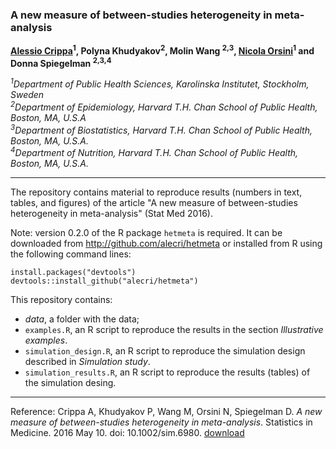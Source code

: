 ### A new measure of between-studies heterogeneity in meta-analysis

**[Alessio Crippa](http://alecri.github.io)<sup>1</sup>, Polyna Khudyakov<sup>2</sup>, Molin Wang <sup>2,3</sup>, [Nicola Orsini](http://nicolaorsini.altervista.org)<sup>1</sup> and Donna Spiegelman <sup>2,3,4</sup>**

_<sup>1</sup>Department of Public Health Sciences, Karolinska Institutet, Stockholm, Sweden  
<sup>2</sup>Department of Epidemiology, Harvard T.H. Chan School of Public Health, Boston, MA, U.S.A  
<sup>3</sup>Department of Biostatistics, Harvard T.H. Chan School of Public Health, Boston, MA, U.S.A.  
<sup>4</sup>Department of Nutrition, Harvard T.H. Chan School of Public Health, Boston, MA, U.S.A._

---

The repository contains material to reproduce results (numbers in text, tables, and figures) of the article "A new measure of between-studies heterogeneity in meta-analysis" (Stat Med 2016).

Note: version 0.2.0 of the R package `hetmeta` is required. It can be downloaded from http://github.com/alecri/hetmeta or installed from R using the following command lines:

    install.packages("devtools")
    devtools::install_github("alecri/hetmeta")

This repository contains:  
- *data*, a folder with the data;  
- `examples.R`, an R script to reproduce the results in the section *Illustrative examples*.  
- `simulation_design.R`, an R script to reproduce the simulation design described in *Simulation study*.  
- `simulation_results.R`, an R script to reproduce the results (tables) of the simulation desing.  


---

Reference: Crippa A, Khudyakov P, Wang M, Orsini N, Spiegelman D. _A new measure of between-studies heterogeneity in meta-analysis_. Statistics in Medicine. 2016 May 10. doi: 10.1002/sim.6980. [download](https://www.researchgate.net/publication/302910748_A_new_measure_of_between-studies_heterogeneity_in_meta-analysis)